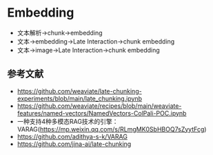 # Embedding
* 文本解析->chunk->embedding
* 文本->embedding->Late Interaction->chunk embedding
* 文本->image->Late Interaction->chunk embedding

## 参考文献
* https://github.com/weaviate/late-chunking-experiments/blob/main/late_chunking.ipynb
* https://github.com/weaviate/recipes/blob/main/weaviate-features/named-vectors/NamedVectors-ColPali-POC.ipynb
* 一种支持4种多模态RAG技术的引擎：VARAG(https://mp.weixin.qq.com/s/RLmgMK0SbHBOQ7sZyytFcg)
* https://github.com/adithya-s-k/VARAG
* https://github.com/jina-ai/late-chunking

